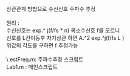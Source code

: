 상관관계 방법으로 수신신호 주파수 추정 \
\
원리 :  \
수신신호는 exp.^ j(f/fs * n) 복소수신호  f를 모르니	\
        신호를 L칸이동후 자기상관 하면 A.^2 exp.^j(f/fs L ) \
        위값의 각도를 구하면 f 추정가능 \
\
\ 
estFreq.m: 주파수추정 스크립트 \
Lab1.m : 메인스크립트
